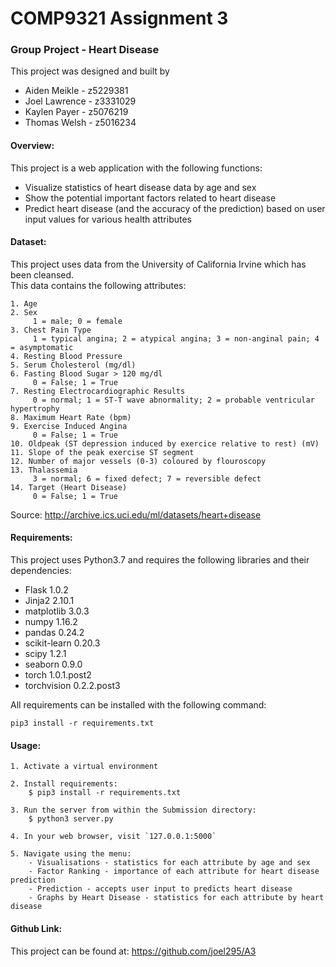 # COMP9321 Assignment 3

### Group Project - Heart Disease

This project was designed and built by
- Aiden Meikle - z5229381
- Joel Lawrence - z3331029
- Kaylen Payer - z5076219
- Thomas Welsh - z5016234

#### Overview:

This project is a web application with the following functions:
- Visualize statistics of heart disease data by age and sex
- Show the potential important factors related to heart disease
- Predict heart disease (and the accuracy of the prediction) based on user input values for various health attributes

#### Dataset:

This project uses data from the University of California Irvine which has been cleansed.  
This data contains the following attributes:
```
1. Age
2. Sex
     1 = male; 0 = female
3. Chest Pain Type
     1 = typical angina; 2 = atypical angina; 3 = non-anginal pain; 4 = asymptomatic
4. Resting Blood Pressure
5. Serum Cholesterol (mg/dl)
6. Fasting Blood Sugar > 120 mg/dl
     0 = False; 1 = True
7. Resting Electrocardiographic Results
     0 = normal; 1 = ST-T wave abnormality; 2 = probable ventricular hypertrophy
8. Maximum Heart Rate (bpm)
9. Exercise Induced Angina
     0 = False; 1 = True
10. Oldpeak (ST depression induced by exercice relative to rest) (mV)
11. Slope of the peak exercise ST segment
12. Number of major vessels (0-3) coloured by flouroscopy
13. Thalassemia
     3 = normal; 6 = fixed defect; 7 = reversible defect
14. Target (Heart Disease)
     0 = False; 1 = True
```

Source: http://archive.ics.uci.edu/ml/datasets/heart+disease

#### Requirements:

This project uses Python3.7 and requires the following libraries and their dependencies:

- Flask 1.0.2
- Jinja2 2.10.1
- matplotlib 3.0.3
- numpy 1.16.2
- pandas 0.24.2
- scikit-learn 0.20.3
- scipy 1.2.1
- seaborn 0.9.0
- torch 1.0.1.post2
- torchvision 0.2.2.post3

All requirements can be installed with the following command:

`pip3 install -r requirements.txt`

#### Usage:

```
1. Activate a virtual environment

2. Install requirements:  
    $ pip3 install -r requirements.txt

3. Run the server from within the Submission directory:   
    $ python3 server.py

4. In your web browser, visit `127.0.0.1:5000`

5. Navigate using the menu:
    - Visualisations - statistics for each attribute by age and sex
    - Factor Ranking - importance of each attribute for heart disease prediction
    - Prediction - accepts user input to predicts heart disease
    - Graphs by Heart Disease - statistics for each attribute by heart disease
```

#### Github Link:

This project can be found at: https://github.com/joel295/A3
